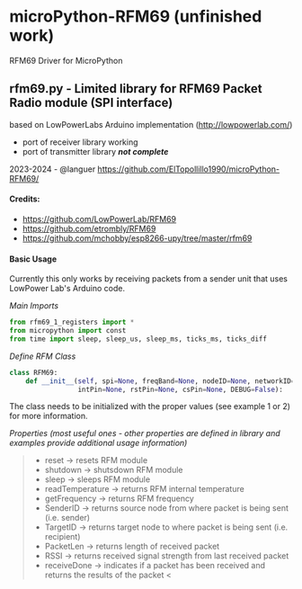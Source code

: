 # microPython-RFM69 (unfinished work)
RFM69 Driver for MicroPython
## rfm69.py - Limited library for RFM69 Packet Radio module (SPI interface)
based on LowPowerLabs Arduino implementation (http://lowpowerlab.com/)
* port of receiver library working
* port of transmitter library ***not complete***

2023-2024 - @languer
https://github.com/ElTopollillo1990/microPython-RFM69/

#### Credits:
* https://github.com/LowPowerLab/RFM69
* https://github.com/etrombly/RFM69
* https://github.com/mchobby/esp8266-upy/tree/master/rfm69

#### Basic Usage
Currently this only works by receiving packets from a sender unit that uses LowPower Lab's Arduino code.

*Main Imports*
```python
from rfm69_1_registers import *
from micropython import const
from time import sleep, sleep_us, sleep_ms, ticks_ms, ticks_diff
```
*Define RFM Class*
```python
class RFM69:
    def __init__(self, spi=None, freqBand=None, nodeID=None, networkID=None, isRFM69HW=False,
                 intPin=None, rstPin=None, csPin=None, DEBUG=False):
```
The class needs to be initialized with the proper values (see example 1 or 2) for more information.

*Properties (most useful ones - other properties are defined in library and examples provide additional usage information)*
>- reset -> resets RFM module 
>- shutdown -> shutsdown RFM module
>- sleep -> sleeps RFM module
>- readTemperature -> returns RFM internal temperature
>- getFrequency -> returns RFM frequency
>- SenderID -> returns source node from where packet is being sent (i.e. sender)
>- TargetID -> returns target node to where packet is being sent (i.e. recipient)
>- PacketLen -> returns length of received packet
>- RSSI -> returns received signal strength from last received packet
>- receiveDone -> indicates if a packet has been received and returns the results of the packet <

